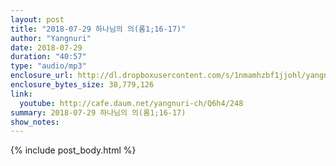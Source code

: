 ```yaml
---
layout: post
title: "2018-07-29 하나님의 의(롬1;16-17)"
author: "Yangnuri"
date: 2018-07-29
duration: "40:57"
type: "audio/mp3"
enclosure_url: http://dl.dropboxusercontent.com/s/1nmamhzbf1jjohl/yangnurichurch180729.mp3?dl=0
enclosure_bytes_size: 38,779,126
link:
  youtube: http://cafe.daum.net/yangnuri-ch/Q6h4/248
summary: 2018-07-29 하나님의 의(롬1;16-17)
show_notes:
---
```


{% include post_body.html %}
